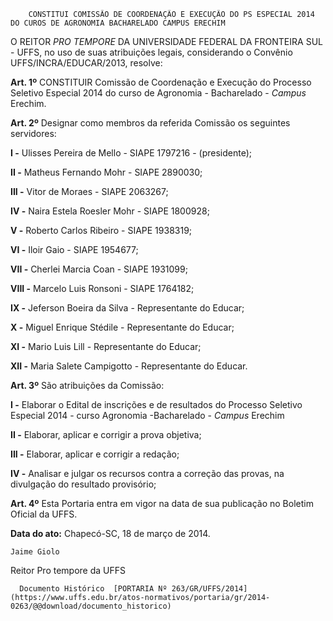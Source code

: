         CONSTITUI COMISSÃO DE COORDENAÇÃO E EXECUÇÃO DO PS ESPECIAL 2014 DO CUROS DE AGRONOMIA BACHARELADO CAMPUS ERECHIM  

O REITOR *PRO TEMPORE* DA UNIVERSIDADE FEDERAL DA FRONTEIRA SUL - UFFS, no uso de suas atribuições legais, considerando o Convênio UFFS/INCRA/EDUCAR/2013, resolve:

 **Art. 1º** CONSTITUIR Comissão de Coordenação e Execução do Processo Seletivo Especial 2014 do curso de Agronomia - Bacharelado - *Campus* Erechim.

 **Art. 2º** Designar como membros da referida Comissão os seguintes servidores:

 **I -** Ulisses Pereira de Mello - SIAPE 1797216 - (presidente);

 **II -** Matheus Fernando Mohr - SIAPE 2890030;

 **III -** Vitor de Moraes - SIAPE 2063267;

 **IV -** Naira Estela Roesler Mohr - SIAPE 1800928;

 **V -** Roberto Carlos Ribeiro - SIAPE 1938319;

 **VI -** Iloir Gaio - SIAPE 1954677;

 **VII -** Cherlei Marcia Coan - SIAPE 1931099;

 **VIII -** Marcelo Luis Ronsoni - SIAPE 1764182;

 **IX -** Jeferson Boeira da Silva - Representante do Educar;

 **X -** Miguel Enrique Stédile - Representante do Educar;

 **XI -** Mario Luis Lill - Representante do Educar;

 **XII -** Maria Salete Campigotto - Representante do Educar.

 **Art. 3º** São atribuições da Comissão:

 **I -** Elaborar o Edital de inscrições e de resultados do Processo Seletivo Especial 2014 - curso Agronomia -Bacharelado - *Campus* Erechim

 **II -** Elaborar, aplicar e corrigir a prova objetiva;

 **III -** Elaborar, aplicar e corrigir a redação;

 **IV -** Analisar e julgar os recursos contra a correção das provas, na divulgação do resultado provisório;

 **Art. 4º** Esta Portaria entra em vigor na data de sua publicação no Boletim Oficial da UFFS.

  

   **Data do ato:** Chapecó-SC, 18 de março de 2014.   
 

    Jaime Giolo   
 Reitor Pro tempore da UFFS 

      Documento Histórico  [PORTARIA Nº 263/GR/UFFS/2014](https://www.uffs.edu.br/atos-normativos/portaria/gr/2014-0263/@@download/documento_historico)     
      